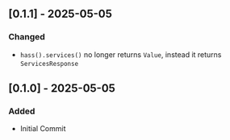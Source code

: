 ## [0.1.1] - 2025-05-05
### Changed
- `hass().services()` no longer returns `Value`, instead it returns `ServicesResponse`

## [0.1.0] - 2025-05-05
### Added
- Initial Commit